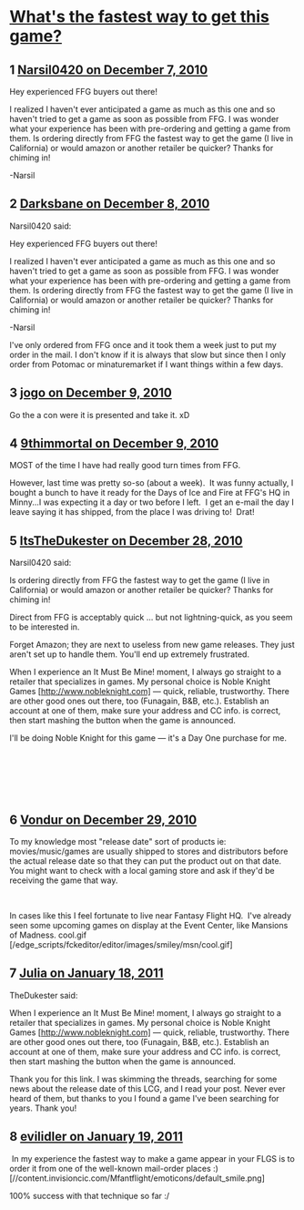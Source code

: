 # [What&#039;s the fastest way to get this game?](https://community.fantasyflightgames.com/topic/39297-whats-the-fastest-way-to-get-this-game/)

## 1 [Narsil0420 on December 7, 2010](https://community.fantasyflightgames.com/topic/39297-whats-the-fastest-way-to-get-this-game/?do=findComment&comment=393932)

Hey experienced FFG buyers out there!

I realized I haven't ever anticipated a game as much as this one and so haven't tried to get a game as soon as possible from FFG. I was wonder what your experience has been with pre-ordering and getting a game from them. Is ordering directly from FFG the fastest way to get the game (I live in California) or would amazon or another retailer be quicker? Thanks for chiming in!

-Narsil

## 2 [Darksbane on December 8, 2010](https://community.fantasyflightgames.com/topic/39297-whats-the-fastest-way-to-get-this-game/?do=findComment&comment=394226)

Narsil0420 said:

Hey experienced FFG buyers out there!

I realized I haven't ever anticipated a game as much as this one and so haven't tried to get a game as soon as possible from FFG. I was wonder what your experience has been with pre-ordering and getting a game from them. Is ordering directly from FFG the fastest way to get the game (I live in California) or would amazon or another retailer be quicker? Thanks for chiming in!

-Narsil



I've only ordered from FFG once and it took them a week just to put my order in the mail. I don't know if it is always that slow but since then I only order from Potomac or minaturemarket if I want things within a few days.

## 3 [jogo on December 9, 2010](https://community.fantasyflightgames.com/topic/39297-whats-the-fastest-way-to-get-this-game/?do=findComment&comment=394390)

Go the a con were it is presented and take it. xD

## 4 [9thimmortal on December 9, 2010](https://community.fantasyflightgames.com/topic/39297-whats-the-fastest-way-to-get-this-game/?do=findComment&comment=394464)

MOST of the time I have had really good turn times from FFG.

However, last time was pretty so-so (about a week).  It was funny actually, I bought a bunch to have it ready for the Days of Ice and Fire at FFG's HQ in Minny...I was expecting it a day or two before I left.  I get an e-mail the day I leave saying it has shipped, from the place I was driving to!  Drat!

## 5 [ItsTheDukester on December 28, 2010](https://community.fantasyflightgames.com/topic/39297-whats-the-fastest-way-to-get-this-game/?do=findComment&comment=400534)

Narsil0420 said:

Is ordering directly from FFG the fastest way to get the game (I live in California) or would amazon or another retailer be quicker? Thanks for chiming in!

Direct from FFG is acceptably quick ... but not lightning-quick, as you seem to be interested in.

Forget Amazon; they are next to useless from new game releases. They just aren't set up to handle them. You'll end up extremely frustrated.

When I experience an It Must Be Mine! moment, I always go straight to a retailer that specializes in games. My personal choice is Noble Knight Games [http://www.nobleknight.com] — quick, reliable, trustworthy. There are other good ones out there, too (Funagain, B&B, etc.). Establish an account at one of them, make sure your address and CC info. is correct, then start mashing the button when the game is announced.

I'll be doing Noble Knight for this game — it's a Day One purchase for me.

 

 

 

## 6 [Vondur on December 29, 2010](https://community.fantasyflightgames.com/topic/39297-whats-the-fastest-way-to-get-this-game/?do=findComment&comment=400712)

To my knowledge most "release date" sort of products ie: movies/music/games are usually shipped to stores and distributors before the actual release date so that they can put the product out on that date. You might want to check with a local gaming store and ask if they'd be receiving the game that way.

 

In cases like this I feel fortunate to live near Fantasy Flight HQ.  I've already seen some upcoming games on display at the Event Center, like Mansions of Madness. cool.gif [/edge_scripts/fckeditor/editor/images/smiley/msn/cool.gif]

## 7 [Julia on January 18, 2011](https://community.fantasyflightgames.com/topic/39297-whats-the-fastest-way-to-get-this-game/?do=findComment&comment=410454)

TheDukester said:

When I experience an It Must Be Mine! moment, I always go straight to a retailer that specializes in games. My personal choice is Noble Knight Games [http://www.nobleknight.com] — quick, reliable, trustworthy. There are other good ones out there, too (Funagain, B&B, etc.). Establish an account at one of them, make sure your address and CC info. is correct, then start mashing the button when the game is announced.



Thank you for this link. I was skimming the threads, searching for some news about the release date of this LCG, and I read your post. Never ever heard of them, but thanks to you I found a game I've been searching for years. Thank you!

## 8 [evilidler on January 19, 2011](https://community.fantasyflightgames.com/topic/39297-whats-the-fastest-way-to-get-this-game/?do=findComment&comment=410526)

 In my experience the fastest way to make a game appear in your FLGS is to order it from one of the well-known mail-order places :) [//content.invisioncic.com/Mfantflight/emoticons/default_smile.png]

100% success with that technique so far :/

